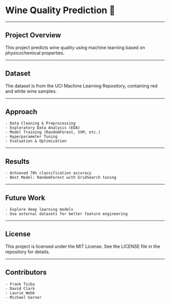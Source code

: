 # Wine Quality Prediction 🍷

---

## Project Overview

This project predicts wine quality using machine learning based on physicochemical properties.

---

## Dataset

The dataset is from the UCI Machine Learning Repository, containing red and white wine samples.

---

## Approach

	- Data Cleaning & Preprocessing
	- Exploratory Data Analysis (EDA)
	- Model Training (RandomForest, SVM, etc.)
	- Hyperparameter Tuning
	- Evaluation & Optimization

---

## Results

	- Achieved 78% classification accuracy
	- Best Model: RandomForest with GridSearch tuning

---

## Future Work

	- Explore deep learning models
	- Use external datasets for better feature engineering

---

## License

This project is licensed under the MIT License. See the LICENSE file in the repository for details.

---

## Contributors

	- Frank Tsibu
	- David Clark
	- Laurie Webb
	- Michael Garner
